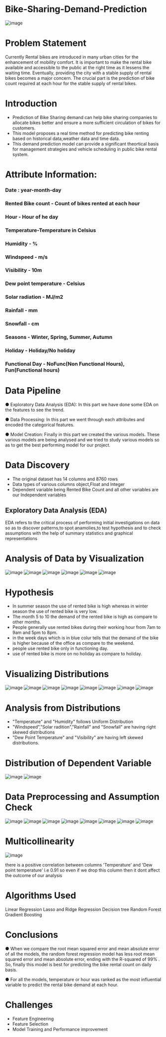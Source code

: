 # Bike-Sharing-Demand-Prediction

![image](https://user-images.githubusercontent.com/107911669/197341317-b4a7af0c-15d5-463a-bafb-ccde09f5cb56.png)

# Problem Statement
Currently Rental bikes are introduced in many urban cities for the enhancement of mobility comfort. It is important to make the rental bike available and accessible to the public at the right time as it lessens the waiting time. Eventually, providing the city with a stable supply of rental bikes becomes a major concern. The crucial part is the prediction of bike count required at each hour for the stable supply of rental bikes.

# Introduction

* Prediction of Bike Sharing demand can help bike sharing companies to allocate bikes better and ensure a more sufficient circulation of bikes for customers.
* This model proposes a real time method for predicting bike renting based on historical data,weather data and time data.
* This demand prediction model can provide a significant theortical basis for management strategies and vehicle scheduling in public bike rental system.

# Attribute Information:
### Date : year-month-day
### Rented Bike count - Count of bikes rented at each hour
### Hour - Hour of he day
### Temperature-Temperature in Celsius
### Humidity - %
### Windspeed - m/s
### Visibility - 10m
### Dew point temperature - Celsius
### Solar radiation - MJ/m2
### Rainfall - mm
### Snowfall - cm
### Seasons - Winter, Spring, Summer, Autumn
### Holiday - Holiday/No holiday
### Functional Day - NoFunc(Non Functional Hours), Fun(Functional hours)

# Data Pipeline
● Exploratory Data Analysis (EDA): In this part we have done some EDA on the features to see the trend.

● Data Processing: In this part we went through each attributes and encoded the categorical features.

● Model Creation: Finally in this part we created the various models. These various models are being analysed and we tried to study various models so as to get the best performing model for our project.

# Data Discovery

* The original dataset has 14 columns and 8760 rows
* Data types of various columns object,Float and Integer
* Dependent variable being Rented Bike Count and all other variables are our Independent variables

## Exploratory Data Analysis (EDA)

EDA refers to the critical process of performing initial investigations on data so as to discover patterns,to spot anamolies,to test hypothesis and to check assumptions with the help of summary statistics and graphical representations 

# Analysis of Data by Visualization
![image](https://user-images.githubusercontent.com/107911669/197342537-4f79fb09-8aad-4f31-8a64-43d8a2e3ef14.png)
![image](https://user-images.githubusercontent.com/107911669/197342558-92c48e03-5efb-4374-8393-b63c79c5cf9e.png)
![image](https://user-images.githubusercontent.com/107911669/197342567-622d384a-ba7e-447d-a53b-f198a829a83b.png)
![image](https://user-images.githubusercontent.com/107911669/197342586-144afa19-3a48-4124-8315-440073d91926.png)
![image](https://user-images.githubusercontent.com/107911669/197342599-4892e240-17f5-4e98-bbd6-4d90d8b5dc8f.png)
![image](https://user-images.githubusercontent.com/107911669/197342617-20267ea9-d26c-4b3b-a3d5-de3ade75550d.png)

# Hypothesis
* In summer season the use of rented bike is high whereas in winter season the use of rented bike is very low.
* The month 5 to 10 the demand of the rented bike is high as compare to other months.
* People generally use rented bikes during their working hour from 7am to 9am and 5pm to 8pm.
* in the week days which is in blue colur tells that the demand of the bike is higher because of the office as compare to the weekend.
* people use rented bike only in functioning day.
* use of rented bike is more on no holiday as compare to holiday.

# Visualizing Distributions
![image](https://user-images.githubusercontent.com/107911669/197342838-18578d65-24e5-4d8b-91b0-74b1082e03a5.png)
![image](https://user-images.githubusercontent.com/107911669/197343427-9d4ea33a-6b2a-4428-aeea-e760b8fb6765.png)
![image](https://user-images.githubusercontent.com/107911669/197343441-fe991edc-59ee-4636-8693-abcb14710f19.png)
![image](https://user-images.githubusercontent.com/107911669/197343464-63d5c68d-7a26-42aa-bda9-9c54330f7700.png)
![image](https://user-images.githubusercontent.com/107911669/197343483-fb8f0045-a0db-4b8e-96be-fb4b9116263a.png)
![image](https://user-images.githubusercontent.com/107911669/197343494-3076fad8-e5ba-42a3-a6ef-b744601e2be0.png)
![image](https://user-images.githubusercontent.com/107911669/197343503-b0e04069-24be-4f62-b520-fe5a1e1bc23a.png)
![image](https://user-images.githubusercontent.com/107911669/197343509-978af231-3886-4ff6-8535-3f36c78345a1.png)


# Analysis from Distributions 
* "Temperature" and "Humidity" follows Uniform Distribution
* "Windspeed","Solar radition","Rainfall" and "Snowfall" are having right skewed distributions
* "Dew Point Temperature" and "Visibility" are having left skewed distributions.

# Distribution of Dependent Variable 
![image](https://user-images.githubusercontent.com/107911669/197343081-33dcc856-c6a7-491c-8fe8-b114c9bea072.png)
![image](https://user-images.githubusercontent.com/107911669/197343093-31d76857-2424-4c89-aea7-55b09086a7d0.png)

# Data Preprocessing and Assumption Check

![image](https://user-images.githubusercontent.com/107911669/197343258-6f2b1114-9560-4f9a-8326-550d70704436.png)
![image](https://user-images.githubusercontent.com/107911669/197343531-6f93a200-3d5e-4b00-a255-75a749973760.png)
![image](https://user-images.githubusercontent.com/107911669/197343540-44b070ac-7ed4-4795-b1f6-0e8a2750ded3.png)
![image](https://user-images.githubusercontent.com/107911669/197343551-4ed46aea-f477-48c1-82ca-02ae5e7ff254.png)
![image](https://user-images.githubusercontent.com/107911669/197343552-fc73c191-60cb-4602-b14d-f761002ef5fe.png)
![image](https://user-images.githubusercontent.com/107911669/197343556-a9ccdd1d-c3da-4173-bd80-b64cb33ffc64.png)
![image](https://user-images.githubusercontent.com/107911669/197343573-3b042bef-6ebf-4dfe-aadb-0d508602e0e6.png)
![image](https://user-images.githubusercontent.com/107911669/197343576-5e40b7b1-9397-43fa-bbf8-843108464545.png)


# Multicollinearity

![image](https://user-images.githubusercontent.com/107911669/197343282-16d68ff7-4c51-483d-86ad-9a9c476f525e.png)

there is a positive correlation between columns 'Temperature' and 'Dew point temperature' i.e 0.91 so even if we drop this column then it dont affect the outcome of our analysis

# Algorithms Used

Linear Regression
Lasso and Ridge Regression
Decision tree
Random Forest
Gradient Boosting

# Conclusions
● When we compare the root mean squared error and mean absolute error of all the models, the random forest regression model has less root mean squared error and mean absolute error, ending with the R-squared of 99% . So, finally this model is best for predicting the bike rental count on daily basis.

● For all the models, temperature or hour was ranked as the most influential variable to predict the rental bike demand at each hour.

# Challenges

* Feature Engineering 
* Feature Selection
* Model Training and Performance improvement
